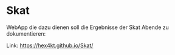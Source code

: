 # Skat
WebApp die dazu dienen soll die Ergebnisse der Skat Abende zu dokumentieren:

Link: https://hex4kt.github.io/Skat/
